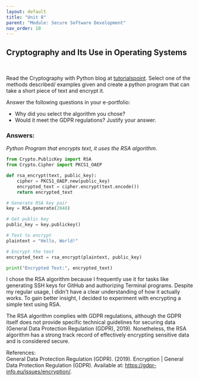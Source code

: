 ```yaml
---
layout: default
title: "Unit 8"
parent: "Module: Secure Software Development"
nav_order: 10
---
```


## Cryptography and Its Use in Operating Systems
<br>

Read the Cryptography with Python blog at [tutorialspoint](https://www.tutorialspoint.com/cryptography_with_python/index.htm). Select one of the methods described/ examples given and create a python program that can take a short piece of text and encrypt it.

Answer the following questions in your e-portfolio:

- Why did you select the algorithm you chose?
- Would it meet the GDPR regulations? Justify your answer.

### Answers:

_Python Program that encrypts text, it uses the RSA algorithm_.
```py
from Crypto.PublicKey import RSA
from Crypto.Cipher import PKCS1_OAEP

def rsa_encrypt(text, public_key):
    cipher = PKCS1_OAEP.new(public_key)
    encrypted_text = cipher.encrypt(text.encode())
    return encrypted_text

# Generate RSA key pair
key = RSA.generate(2048)

# Get public key
public_key = key.publickey()

# Text to encrypt
plaintext = "Hello, World!"

# Encrypt the text
encrypted_text = rsa_encrypt(plaintext, public_key)

print("Encrypted Text:", encrypted_text)
```

I chose the RSA algorithm because I frequently use it for tasks like generating SSH keys for GitHub and authorizing Terminal programs. Despite my regular usage, I didn't have a clear understanding of how it actually works. To gain better insight, I decided to experiment with encrypting a simple text using RSA.

The RSA algorithm complies with GDPR regulations, although the GDPR itself does not provide specific technical guidelines for securing data (General Data Protection Regulation (GDPR), 2019). Nonetheless, the RSA algorithm has a strong track record of effectively encrypting sensitive data and is considered secure.



References:   
General Data Protection Regulation (GDPR). (2019). Encryption | General Data Protection Regulation (GDPR). Available at: https://gdpr-info.eu/issues/encryption/.

‌